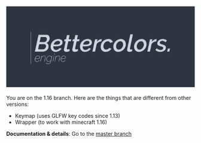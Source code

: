<h3 align="center">
  <img src=".github/header_engine.png">
</h3>

You are on the 1.16 branch. Here are the things that are different from other versions:

- Keymap (uses GLFW key codes since 1.13)
- Wrapper (to work with minecraft 1.16)

**Documentation & details**: Go to the [master branch](https://github.com/N3ROO/BettercolorsEngine)